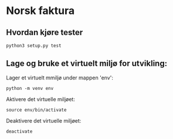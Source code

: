 # Norsk faktura

## Hvordan kjøre tester

    python3 setup.py test

## Lage og bruke et virtuelt miljø for utvikling:
Lager et virtuelt mmiljø under mappen 'env':

    python -m venv env

Aktivere det virtuelle miljøet:

    source env/bin/activate

Deaktivere det virtuelle miljøet:

    deactivate


